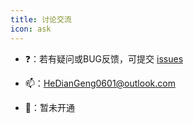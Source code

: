 ```yaml
---
title: 讨论交流
icon: ask
---
```


- ❓：若有疑问或BUG反馈，可提交 [issues](https://github.com/MyHdg0601/uniapp-vue2-hbx-starter/issues)

- 📫：[HeDianGeng0601@outlook.com](mailto:HeDianGeng0601@outlook.com)

- 🐧：暂未开通